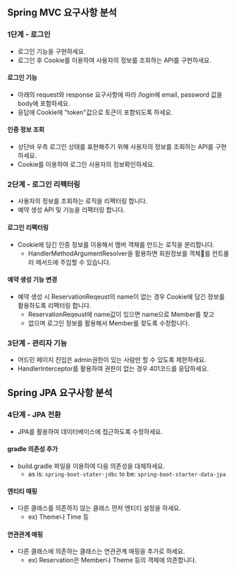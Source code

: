 ## Spring MVC 요구사항 분석
### 1단계 - 로그인
- 로그인 기능을 구현하세요.
- 로그인 후 Cookie를 이용하여 사용자의 정보를 조회하는 API를 구현하세요.
#### 로그인 기능
- 아래의 request와 response 요구사항에 따라 /login에 email, password 값을 body에 포함하세요.
- 응답에 Cookie에 "token"값으로 토큰이 포함되도록 하세요.
#### 인증 정보 조회
- 상단바 우측 로그인 상태를 표현해주기 위해 사용자의 정보를 조회하는 API를 구현하세요.
- Cookie를 이용하여 로그인 사용자의 정보확인하세요.

### 2단계 - 로그인 리팩터링
- 사용자의 정보를 조회하는 로직을 리팩터링 합니다.
- 예약 생성 API 및 기능을 리팩터링 합니다. 
#### 로그인 리팩터링
- Cookie에 담긴 인증 정보를 이용해서 멤버 객체를 만드는 로직을 분리합니다.
  - HandlerMethodArgumentResolver을 활용하면 회원정보를 객체를 컨트롤러 메서드에 주입할 수 있습니다.
#### 예약 생성 기능 변경
- 예약 생성 시 ReservationReqeust의 name이 없는 경우 Cookie에 담긴 정보를 활용하도록 리팩터링 합니다.
  - ReservationReqeust에 name값이 있으면 name으로 Member를 찾고
  - 없으며 로그인 정보를 활용해서 Member를 찾도록 수정합니다.

### 3단계 - 관리자 기능
- 어드민 페이지 진입은 admin권한이 있는 사람만 할 수 있도록 제한하세요.
- HandlerInterceptor를 활용하여 권한이 없는 경우 401코드를 응답하세요.

## Spring JPA 요구사항 분석
### 4단계 - JPA 전환 
- JPA를 활용하여 데이터베이스에 접근하도록 수정하세요.

#### gradle 의존성 추가
- build.gradle 파일을 이용하여 다음 의존성을 대체하세요.
  - as is: `spring-boot-stater-jdbc` to be: `spring-boot-starter-data-jpa`

#### 엔티티 매핑
- 다른 클래스를 의존하지 않는 클래스 먼저 엔티티 설정을 하세요.
  - ex) Theme나 Time 등

#### 연관관계 매핑
- 다른 클래스에 의존하는 클래스는 연관관계 매핑을 추가로 하세요.
  - ex) Reservation은 Member나 Theme 등의 객체에 의존합니다.
